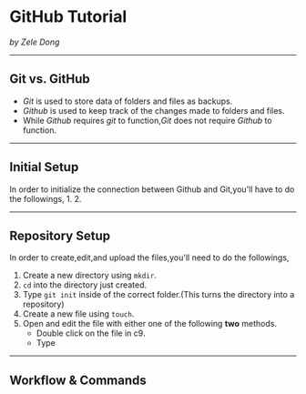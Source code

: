# GitHub Tutorial

_by Zele Dong_

---
## Git vs. GitHub
* _Git_ is used to store data of folders and files as backups.
* _Github_ is used to keep track of the changes made to folders and files.
* While _Github_ requires _git_ to function,_Git_ does not require _Github_ to function.  
 

---
## Initial Setup
In order to initialize the connection between Github and Git,you'll have to do the followings,
1. 
2.


---
## Repository Setup
In order to create,edit,and upload the files,you'll need to do the followings,
1. Create a new directory using `mkdir`.
2. `cd` into the directory just created.
3. Type `git init` inside of the correct folder.(This turns the directory into a repository)
4. Create a new file using `touch`.
5. Open and edit the file with either one of the following **two** methods.
   * Double click on the file in c9.
   * Type 


---
## Workflow & Commands